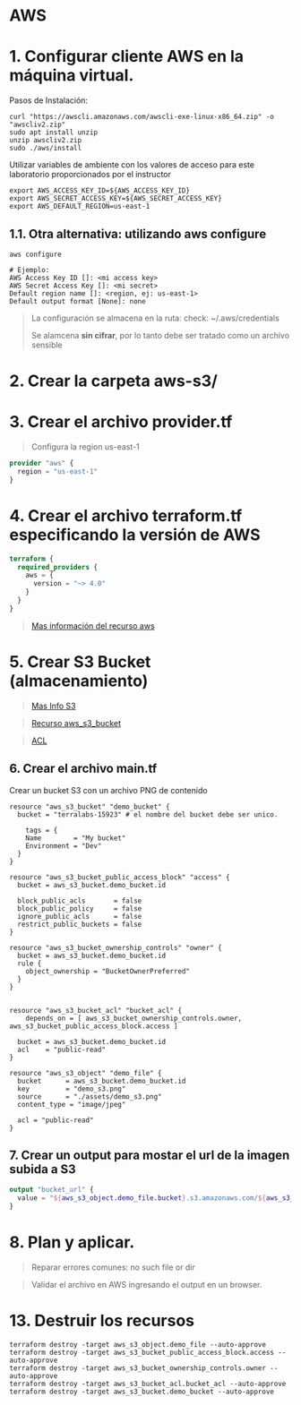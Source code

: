 # AWS <!-- omit in toc -->


# 1. Configurar cliente AWS en la máquina virtual.

Pasos de Instalación:
```vim
curl "https://awscli.amazonaws.com/awscli-exe-linux-x86_64.zip" -o "awscliv2.zip"
sudo apt install unzip
unzip awscliv2.zip
sudo ./aws/install
```

Utilizar variables de ambiente con los valores de acceso para este laboratorio proporcionados por el instructor

```vim
export AWS_ACCESS_KEY_ID=${AWS_ACCESS_KEY_ID}
export AWS_SECRET_ACCESS_KEY=${AWS_SECRET_ACCESS_KEY}
export AWS_DEFAULT_REGION=us-east-1
```


## 1.1. Otra alternativa: utilizando aws configure
```vim
aws configure

# Ejemplo:
AWS Access Key ID []: <mi access key>
AWS Secret Access Key []: <mi secret>
Default region name []: <region, ej: us-east-1>
Default output format [None]: none
```
> La configuración se almacena en la ruta: check: ~/.aws/credentials
>
> Se alamcena **sin cifrar**, por lo tanto debe ser tratado como un archivo sensible

# 2. Crear la carpeta aws-s3/
# 3. Crear el archivo provider.tf

> Configura la region us-east-1
```tf
provider "aws" {
  region = "us-east-1"
}
```

# 4. Crear el archivo terraform.tf especificando la versión de AWS
```tf
terraform {
  required_providers {
    aws = {
      version = "~> 4.0"
    }
  }
}
```

> [Mas información del recurso aws](https://registry.terraform.io/providers/hashicorp/aws/latest/docs)


# 5. Crear S3 Bucket (almacenamiento)
> [Mas Info S3](https://aws.amazon.com/s3/)

> [Recurso aws_s3_bucket](https://registry.terraform.io/providers/hashicorp/aws/latest/docs/resources/s3_bucket)

> [ACL](https://docs.aws.amazon.com/AmazonS3/latest/userguide/acl-overview.html#canned-acl)


## 6. Crear el archivo main.tf

Crear un bucket S3 con un archivo PNG de contenido

```t
resource "aws_s3_bucket" "demo_bucket" {
  bucket = "terralabs-15923" # el nombre del bucket debe ser unico.

	tags = {
    Name        = "My bucket"
    Environment = "Dev"
  }
}

resource "aws_s3_bucket_public_access_block" "access" {
  bucket = aws_s3_bucket.demo_bucket.id

  block_public_acls       = false
  block_public_policy     = false
  ignore_public_acls      = false
  restrict_public_buckets = false
}

resource "aws_s3_bucket_ownership_controls" "owner" {
  bucket = aws_s3_bucket.demo_bucket.id
  rule {
    object_ownership = "BucketOwnerPreferred"
  }
}


resource "aws_s3_bucket_acl" "bucket_acl" {
	depends_on = [ aws_s3_bucket_ownership_controls.owner, aws_s3_bucket_public_access_block.access ]

  bucket = aws_s3_bucket.demo_bucket.id
  acl    = "public-read"
}

resource "aws_s3_object" "demo_file" {
  bucket      = aws_s3_bucket.demo_bucket.id
  key         = "demo_s3.png"
  source      = "./assets/demo_s3.png"
  content_type = "image/jpeg"

  acl = "public-read"
}
```

## 7. Crear un output para mostar el url de la imagen subida a S3
```tf
output "bucket_url" {
  value = "${aws_s3_object.demo_file.bucket}.s3.amazonaws.com/${aws_s3_object.demo_file.key}"
}
```

# 8. Plan y aplicar.

> Reparar errores comunes: no such file or dir

> Validar el archivo en AWS ingresando el output en un browser.

# 13. Destruir los recursos
```vim
terraform destroy -target aws_s3_object.demo_file --auto-approve
terraform destroy -target aws_s3_bucket_public_access_block.access --auto-approve
terraform destroy -target aws_s3_bucket_ownership_controls.owner --auto-approve
terraform destroy -target aws_s3_bucket_acl.bucket_acl --auto-approve
terraform destroy -target aws_s3_bucket.demo_bucket --auto-approve
```
